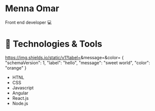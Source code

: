 # Menna Omar

Front end developer 💻

# 🔧 Technologies & Tools

https://img.shields.io/static/v1?label=<LABEL>&message=<MESSAGE>&color=<RED>
{
  "schemaVersion": 1,
  "label": "hello",
  "message": "sweet world",
  "color": "orange"
}
  
  
  
- HTNL
- CSS
- Javascript
- Angular
- React.js
- Node.js
